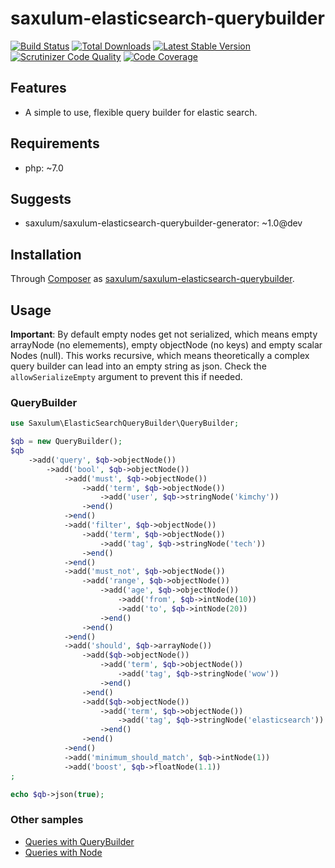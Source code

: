 # saxulum-elasticsearch-querybuilder

[![Build Status](https://api.travis-ci.org/saxulum/saxulum-elasticsearch-querybuilder.png?branch=master)](https://travis-ci.org/saxulum/saxulum-elasticsearch-querybuilder)
[![Total Downloads](https://poser.pugx.org/saxulum/saxulum-elasticsearch-querybuilder/downloads.png)](https://packagist.org/packages/saxulum/saxulum-elasticsearch-querybuilder)
[![Latest Stable Version](https://poser.pugx.org/saxulum/saxulum-elasticsearch-querybuilder/v/stable.png)](https://packagist.org/packages/saxulum/saxulum-elasticsearch-querybuilder)
[![Scrutinizer Code Quality](https://scrutinizer-ci.com/g/saxulum/saxulum-elasticsearch-querybuilder/badges/quality-score.png?b=master)](https://scrutinizer-ci.com/g/saxulum/saxulum-elasticsearch-querybuilder/?branch=master)
[![Code Coverage](https://scrutinizer-ci.com/g/saxulum/saxulum-elasticsearch-querybuilder/badges/coverage.png?b=master)](https://scrutinizer-ci.com/g/saxulum/saxulum-elasticsearch-querybuilder/?branch=master)

## Features

 * A simple to use, flexible query builder for elastic search.

## Requirements

 * php: ~7.0

## Suggests

 * saxulum/saxulum-elasticsearch-querybuilder-generator: ~1.0@dev

## Installation

Through [Composer](http://getcomposer.org) as [saxulum/saxulum-elasticsearch-querybuilder][1].

## Usage

**Important**: By default empty nodes get not serialized, which means empty arrayNode (no elemements), empty
objectNode (no keys) and empty scalar Nodes (null). This works recursive, which means theoretically a complex
query builder can lead into an empty string as json. Check the `allowSerializeEmpty` argument to prevent this if needed.

### QueryBuilder

```php
use Saxulum\ElasticSearchQueryBuilder\QueryBuilder;

$qb = new QueryBuilder();
$qb
    ->add('query', $qb->objectNode())
        ->add('bool', $qb->objectNode())
            ->add('must', $qb->objectNode())
                ->add('term', $qb->objectNode())
                    ->add('user', $qb->stringNode('kimchy'))
                ->end()
            ->end()
            ->add('filter', $qb->objectNode())
                ->add('term', $qb->objectNode())
                    ->add('tag', $qb->stringNode('tech'))
                ->end()
            ->end()
            ->add('must_not', $qb->objectNode())
                ->add('range', $qb->objectNode())
                    ->add('age', $qb->objectNode())
                        ->add('from', $qb->intNode(10))
                        ->add('to', $qb->intNode(20))
                    ->end()
                ->end()
            ->end()
            ->add('should', $qb->arrayNode())
                ->add($qb->objectNode())
                    ->add('term', $qb->objectNode())
                        ->add('tag', $qb->stringNode('wow'))
                    ->end()
                ->end()
                ->add($qb->objectNode())
                    ->add('term', $qb->objectNode())
                        ->add('tag', $qb->stringNode('elasticsearch'))
                    ->end()
                ->end()
            ->end()
            ->add('minimum_should_match', $qb->intNode(1))
            ->add('boost', $qb->floatNode(1.1))
;

echo $qb->json(true);
```

### Other samples

 * [Queries with QueryBuilder][2]
 * [Queries with Node][3]


[1]: https://packagist.org/packages/saxulum/saxulum-elasticsearch-querybuilder
[2]: doc/QueryBuilder.md
[3]: doc/Node.md
